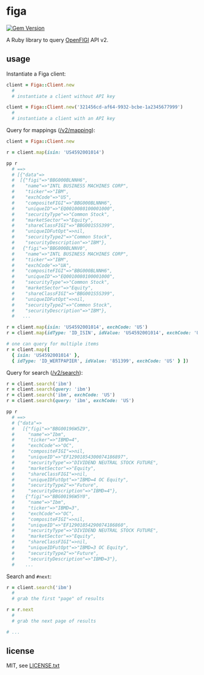 
# figa

[![Gem Version](https://badge.fury.io/rb/figa.svg)](http://badge.fury.io/rb/figa)

A Ruby library to query [OpenFIGI](https://www.openfigi.com/) API v2.


## usage

Instantiate a Figa client:
```ruby
client = Figa::Client.new
  #
  # instantiate a client without API key

client = Figa::Client.new('321456cd-af64-9932-bcbe-1a2345677999')
  #
  # instantiate a client with an API key
```

Query for mappings ([/v2/mapping](https://www.openfigi.com/api#post-v2-mapping)):
```ruby
client = Figa::Client.new

r = client.map(isin: 'US4592001014')

pp r
  # ==>
  # [{"data"=>
  #  [{"figi"=>"BBG000BLNNH6",
  #    "name"=>"INTL BUSINESS MACHINES CORP",
  #    "ticker"=>"IBM",
  #    "exchCode"=>"US",
  #    "compositeFIGI"=>"BBG000BLNNH6",
  #    "uniqueID"=>"EQ0010080100001000",
  #    "securityType"=>"Common Stock",
  #    "marketSector"=>"Equity",
  #    "shareClassFIGI"=>"BBG001S5S399",
  #    "uniqueIDFutOpt"=>nil,
  #    "securityType2"=>"Common Stock",
  #    "securityDescription"=>"IBM"},
  #   {"figi"=>"BBG000BLNNV0",
  #    "name"=>"INTL BUSINESS MACHINES CORP",
  #    "ticker"=>"IBM",
  #    "exchCode"=>"UA",
  #    "compositeFIGI"=>"BBG000BLNNH6",
  #    "uniqueID"=>"EQ0010080100001000",
  #    "securityType"=>"Common Stock",
  #    "marketSector"=>"Equity",
  #    "shareClassFIGI"=>"BBG001S5S399",
  #    "uniqueIDFutOpt"=>nil,
  #    "securityType2"=>"Common Stock",
  #    "securityDescription"=>"IBM"},
  #   ...

r = client.map(isin: 'US4592001014', exchCode: 'US')
r = client.map(idType: 'ID_ISIN', idValue: 'US4592001014', exchCode: 'US')

# one can query for multiple items
r = client.map([
  { isin: 'US4592001014' },
  { idType: 'ID_WERTPAPIER', idValue: '851399', exchCode: 'US' } ])
```

Query for search ([/v2/search](https://www.openfigi.com/api#post-v2-search)):
```ruby
r = client.search('ibm')
r = client.search(query: 'ibm')
r = client.search('ibm', exchCode: 'US')
r = client.search(query: 'ibm', exchCode: 'US')

pp r
  # ==>
  # {"data"=>
  #   [{"figi"=>"BBG00196W5Z9",
  #     "name"=>"Ibm",
  #     "ticker"=>"IBMD=4",
  #     "exchCode"=>"OC",
  #     "compositeFIGI"=>nil,
  #     "uniqueID"=>"EF12901854300074186897",
  #     "securityType"=>"DIVIDEND NEUTRAL STOCK FUTURE",
  #     "marketSector"=>"Equity",
  #     "shareClassFIGI"=>nil,
  #     "uniqueIDFutOpt"=>"IBMD=4 OC Equity",
  #     "securityType2"=>"Future",
  #     "securityDescription"=>"IBMD=4"},
  #    {"figi"=>"BBG00196W5Y0",
  #     "name"=>"Ibm",
  #     "ticker"=>"IBMD=3",
  #     "exchCode"=>"OC",
  #     "compositeFIGI"=>nil,
  #     "uniqueID"=>"EF12901854290074186860",
  #     "securityType"=>"DIVIDEND NEUTRAL STOCK FUTURE",
  #     "marketSector"=>"Equity",
  #     "shareClassFIGI"=>nil,
  #     "uniqueIDFutOpt"=>"IBMD=3 OC Equity",
  #     "securityType2"=>"Future",
  #     "securityDescription"=>"IBMD=3"},
  #    ...
```

Search and `#next`:
```ruby
r = client.search('ibm')
  #
  # grab the first "page" of results

r = r.next
  #
  # grab the next page of results

# ...
```


## license

MIT, see [LICENSE.txt](LICENSE.txt)


